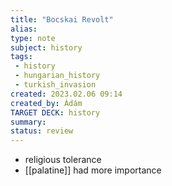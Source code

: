 ```yaml
---
title: "Bocskai Revolt"
alias: 
type: note
subject: history
tags:
 - history
 - hungarian_history
 - turkish_invasion
created: 2023.02.06 09:14
created_by: Ádám
TARGET DECK: history
summary: 
status: review 
---
```

- religious tolerance
- [[palatine]] had more importance